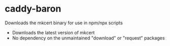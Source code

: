 # caddy-baron
Downloads the mkcert binary for use in npm/npx scripts

- Downloads the latest version of mkcert
- No dependency on the unmaintained "download" or "request" packages